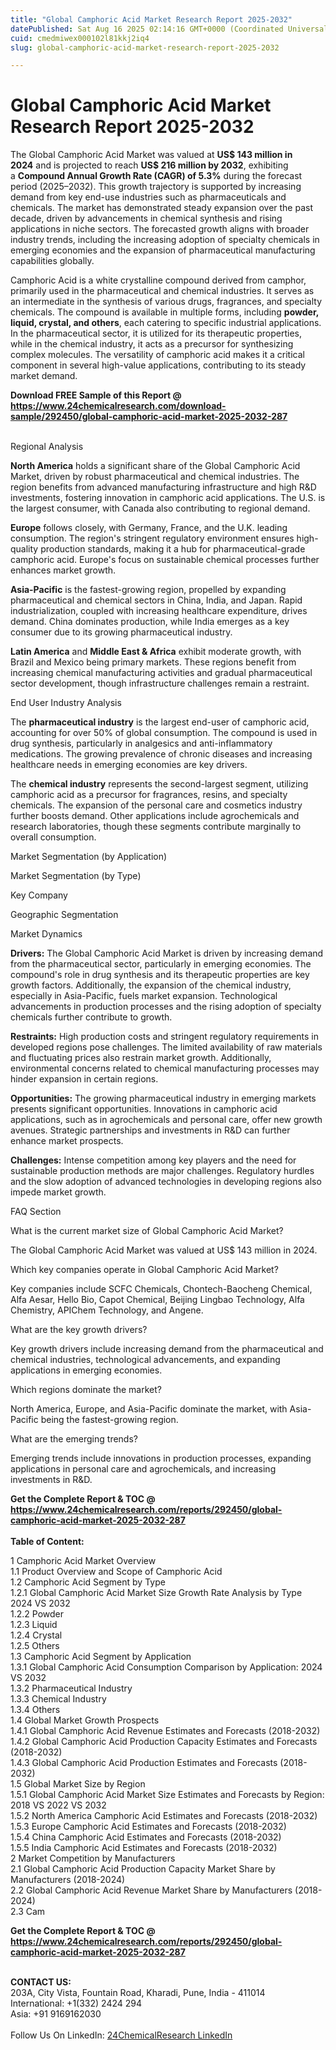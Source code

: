```yaml
---
title: "Global Camphoric Acid Market Research Report 2025-2032"
datePublished: Sat Aug 16 2025 02:14:16 GMT+0000 (Coordinated Universal Time)
cuid: cmedmiwex000102l81kkj2iq4
slug: global-camphoric-acid-market-research-report-2025-2032

---
```


# Global Camphoric Acid Market Research Report 2025-2032

<p>The Global Camphoric Acid Market was valued at <strong>US$ 143 million in 2024</strong> and is projected to reach <strong>US$ 216 million by 2032</strong>, exhibiting a <strong>Compound Annual Growth Rate (CAGR) of 5.3%</strong> during the forecast period (2025–2032). This growth trajectory is supported by increasing demand from key end-use industries such as pharmaceuticals and chemicals. The market has demonstrated steady expansion over the past decade, driven by advancements in chemical synthesis and rising applications in niche sectors. The forecasted growth aligns with broader industry trends, including the increasing adoption of specialty chemicals in emerging economies and the expansion of pharmaceutical manufacturing capabilities globally.</p><p>
</p><p>Camphoric Acid is a white crystalline compound derived from camphor, primarily used in the pharmaceutical and chemical industries. It serves as an intermediate in the synthesis of various drugs, fragrances, and specialty chemicals. The compound is available in multiple forms, including <strong>powder, liquid, crystal, and others</strong>, each catering to specific industrial applications. In the pharmaceutical sector, it is utilized for its therapeutic properties, while in the chemical industry, it acts as a precursor for synthesizing complex molecules. The versatility of camphoric acid makes it a critical component in several high-value applications, contributing to its steady market demand.</p><div><b>Download FREE Sample of this Report @ 
            <a href="https://www.24chemicalresearch.com/download-sample/292450/global-camphoric-acid-market-2025-2032-287">
            https://www.24chemicalresearch.com/download-sample/292450/global-camphoric-acid-market-2025-2032-287</a></b></div><br><p>
Regional Analysis</p><p>
</p><p><strong>North America</strong> holds a significant share of the Global Camphoric Acid Market, driven by robust pharmaceutical and chemical industries. The region benefits from advanced manufacturing infrastructure and high R&amp;D investments, fostering innovation in camphoric acid applications. The U.S. is the largest consumer, with Canada also contributing to regional demand.</p><p>
</p><p><strong>Europe</strong> follows closely, with Germany, France, and the U.K. leading consumption. The region's stringent regulatory environment ensures high-quality production standards, making it a hub for pharmaceutical-grade camphoric acid. Europe's focus on sustainable chemical processes further enhances market growth.</p><p>
</p><p><strong>Asia-Pacific</strong> is the fastest-growing region, propelled by expanding pharmaceutical and chemical sectors in China, India, and Japan. Rapid industrialization, coupled with increasing healthcare expenditure, drives demand. China dominates production, while India emerges as a key consumer due to its growing pharmaceutical industry.</p><p>
</p><p><strong>Latin America</strong> and <strong>Middle East &amp; Africa</strong> exhibit moderate growth, with Brazil and Mexico being primary markets. These regions benefit from increasing chemical manufacturing activities and gradual pharmaceutical sector development, though infrastructure challenges remain a restraint.</p><p>
End User Industry Analysis</p><p>
</p><p>The <strong>pharmaceutical industry</strong> is the largest end-user of camphoric acid, accounting for over 50% of global consumption. The compound is used in drug synthesis, particularly in analgesics and anti-inflammatory medications. The growing prevalence of chronic diseases and increasing healthcare needs in emerging economies are key drivers.</p><p>
</p><p>The <strong>chemical industry</strong> represents the second-largest segment, utilizing camphoric acid as a precursor for fragrances, resins, and specialty chemicals. The expansion of the personal care and cosmetics industry further boosts demand. Other applications include agrochemicals and research laboratories, though these segments contribute marginally to overall consumption.</p><p>
Market Segmentation (by Application)</p><p>
</p><p>
Market Segmentation (by Type)</p><p>
</p><p>
Key Company</p><p>
</p><p>
Geographic Segmentation</p><p>
</p><p>
Market Dynamics</p><p>
</p><p><strong>Drivers:</strong> The Global Camphoric Acid Market is driven by increasing demand from the pharmaceutical sector, particularly in emerging economies. The compound's role in drug synthesis and its therapeutic properties are key growth factors. Additionally, the expansion of the chemical industry, especially in Asia-Pacific, fuels market expansion. Technological advancements in production processes and the rising adoption of specialty chemicals further contribute to growth.</p><p>
</p><p><strong>Restraints:</strong> High production costs and stringent regulatory requirements in developed regions pose challenges. The limited availability of raw materials and fluctuating prices also restrain market growth. Additionally, environmental concerns related to chemical manufacturing processes may hinder expansion in certain regions.</p><p>
</p><p><strong>Opportunities:</strong> The growing pharmaceutical industry in emerging markets presents significant opportunities. Innovations in camphoric acid applications, such as in agrochemicals and personal care, offer new growth avenues. Strategic partnerships and investments in R&amp;D can further enhance market prospects.</p><p>
</p><p><strong>Challenges:</strong> Intense competition among key players and the need for sustainable production methods are major challenges. Regulatory hurdles and the slow adoption of advanced technologies in developing regions also impede market growth.</p><p>
FAQ Section</p><p>
What is the current market size of Global Camphoric Acid Market?</p><p>
</p><p>The Global Camphoric Acid Market was valued at US$ 143 million in 2024.</p><p>
Which key companies operate in Global Camphoric Acid Market?</p><p>
</p><p>Key companies include SCFC Chemicals, Chontech-Baocheng Chemical, Alfa Aesar, Hello Bio, Capot Chemical, Beijing Lingbao Technology, Alfa Chemistry, APIChem Technology, and Angene.</p><p>
What are the key growth drivers?</p><p>
</p><p>Key growth drivers include increasing demand from the pharmaceutical and chemical industries, technological advancements, and expanding applications in emerging economies.</p><p>
Which regions dominate the market?</p><p>
</p><p>North America, Europe, and Asia-Pacific dominate the market, with Asia-Pacific being the fastest-growing region.</p><p>
What are the emerging trends?</p><p>
</p><p>Emerging trends include innovations in production processes, expanding applications in personal care and agrochemicals, and increasing investments in R&amp;D.</p>

<div><b>Get the Complete Report & TOC @ 
            <a href="https://www.24chemicalresearch.com/reports/292450/global-camphoric-acid-market-2025-2032-287">
            https://www.24chemicalresearch.com/reports/292450/global-camphoric-acid-market-2025-2032-287</a></b></div><br>
            <b>Table of Content:</b><p>1 Camphoric Acid Market Overview<br />
    1.1 Product Overview and Scope of Camphoric Acid<br />
    1.2 Camphoric Acid Segment by Type<br />
        1.2.1 Global Camphoric Acid Market Size Growth Rate Analysis by Type 2024 VS 2032<br />
        1.2.2 Powder<br />
        1.2.3 Liquid<br />
        1.2.4 Crystal<br />
        1.2.5 Others<br />
    1.3 Camphoric Acid Segment by Application<br />
        1.3.1 Global Camphoric Acid Consumption Comparison by Application: 2024 VS 2032<br />
        1.3.2 Pharmaceutical Industry<br />
        1.3.3 Chemical Industry<br />
        1.3.4 Others<br />
    1.4 Global Market Growth Prospects<br />
        1.4.1 Global Camphoric Acid Revenue Estimates and Forecasts (2018-2032)<br />
        1.4.2 Global Camphoric Acid Production Capacity Estimates and Forecasts (2018-2032)<br />
        1.4.3 Global Camphoric Acid Production Estimates and Forecasts (2018-2032)<br />
    1.5 Global Market Size by Region<br />
        1.5.1 Global Camphoric Acid Market Size Estimates and Forecasts by Region: 2018 VS 2022 VS 2032<br />
        1.5.2 North America Camphoric Acid Estimates and Forecasts (2018-2032)<br />
        1.5.3 Europe Camphoric Acid Estimates and Forecasts (2018-2032)<br />
        1.5.4 China Camphoric Acid Estimates and Forecasts (2018-2032)<br />
        1.5.5 India Camphoric Acid Estimates and Forecasts (2018-2032)<br />
2 Market Competition by Manufacturers<br />
    2.1 Global Camphoric Acid Production Capacity Market Share by Manufacturers (2018-2024)<br />
    2.2 Global Camphoric Acid Revenue Market Share by Manufacturers (2018-2024)<br />
    2.3 Cam</p>

<div><b>Get the Complete Report & TOC @ 
            <a href="https://www.24chemicalresearch.com/reports/292450/global-camphoric-acid-market-2025-2032-287">
            https://www.24chemicalresearch.com/reports/292450/global-camphoric-acid-market-2025-2032-287</a></b></div><br>

<b>CONTACT US:</b><br>
            203A, City Vista, Fountain Road, Kharadi, Pune, India - 411014<br>
            International: +1(332) 2424 294<br>
            Asia: +91 9169162030 <br><br>
            Follow Us On LinkedIn: <a href="https://www.linkedin.com/company/24chemicalresearch/">24ChemicalResearch LinkedIn</a>